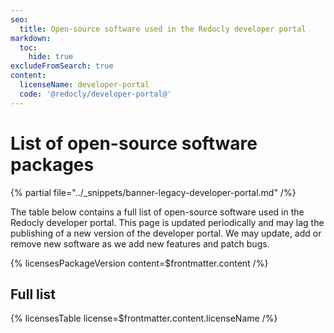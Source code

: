 ```yaml
---
seo:
  title: Open-source software used in the Redocly developer portal
markdown:
  toc:
    hide: true
excludeFromSearch: true
content:
  licenseName: developer-portal
  code: '@redocly/developer-portal@'
---
```


# List of open-source software packages

{% partial file="../_snippets/banner-legacy-developer-portal.md" /%}

The table below contains a full list of open-source software used in the Redocly developer portal.
This page is updated periodically and may lag the publishing of a new version of the developer portal.
We may update, add or remove new software as we add new features and patch bugs.

{% licensesPackageVersion content=$frontmatter.content /%}

## Full list

{% licensesTable license=$frontmatter.content.licenseName /%}
